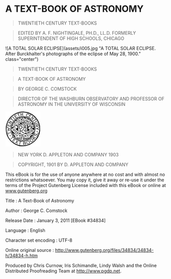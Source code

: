# A TEXT-BOOK OF ASTRONOMY

>   TWENTIETH CENTURY TEXT-BOOKS

>   EDITED BY
    A. F. NIGHTINGALE, PH.D., LL.D.
    FORMERLY SUPERINTENDENT OF HIGH SCHOOLS, CHICAGO

![A TOTAL SOLAR ECLIPSE](assets/i005.jpg "A TOTAL SOLAR ECLIPSE. After Burckhalter's photographs of the eclipse of May 28, 1900." class="center")

>   TWENTIETH CENTURY TEXT-BOOKS

>   A TEXT-BOOK OF ASTRONOMY

>   BY GEORGE C. COMSTOCK

>   DIRECTOR OF THE WASHBURN OBSERVATORY AND
    PROFESSOR OF ASTRONOMY IN THE
    UNIVERSITY OF WISCONSIN

![Illustration](assets/i006.jpg)

>   NEW YORK
    D. APPLETON AND COMPANY
    1903

>   COPYRIGHT, 1901
    BY D. APPLETON AND COMPANY

This eBook is for the use of anyone anywhere at no cost and with
almost no restrictions whatsoever.  You may copy it, give it away or
re-use it under the terms of the Project Gutenberg License included
with this eBook or online at www.gutenberg.org

Title
:   A Text-Book of Astronomy

Author
:   George C. Comstock

Release Date
:   January 3, 2011 [EBook #34834]

Language
:   English

Character set encoding
:   UTF-8

Online original source
:   <http://www.gutenberg.org/files/34834/34834-h/34834-h.htm>

Produced by Chris Curnow, Iris Schimandle, Lindy Walsh and
the Online Distributed Proofreading Team at <http://www.pgdp.net>.

